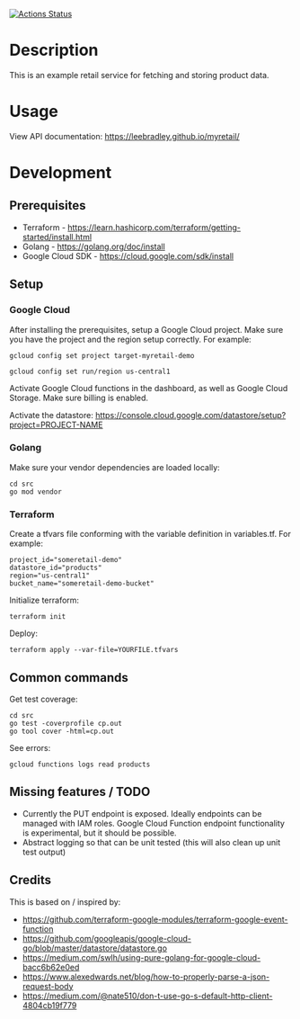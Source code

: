 [![Actions Status](https://github.com/leebradley/myretail/workflows/Go/badge.svg)](https://github.com/leebradley/myretail/actions)

# Description

This is an example retail service for fetching and storing product data.

# Usage

View API documentation:
https://leebradley.github.io/myretail/

# Development

## Prerequisites
* Terraform - https://learn.hashicorp.com/terraform/getting-started/install.html
* Golang - https://golang.org/doc/install
* Google Cloud SDK - https://cloud.google.com/sdk/install

## Setup

### Google Cloud

After installing the prerequisites, setup a Google Cloud project. Make sure you have the project and the region setup correctly. For example:

```
gcloud config set project target-myretail-demo
```

```
gcloud config set run/region us-central1
```

Activate Google Cloud functions in the dashboard, as well as Google Cloud Storage. Make sure billing is enabled.

Activate the datastore:
https://console.cloud.google.com/datastore/setup?project=PROJECT-NAME

### Golang

Make sure your vendor dependencies are loaded locally:

```
cd src
go mod vendor
```

### Terraform

Create a tfvars file conforming with the variable definition in variables.tf. For example:
```
project_id="someretail-demo"
datastore_id="products"
region="us-central1"
bucket_name="someretail-demo-bucket"
```

Initialize terraform:

```
terraform init
```

Deploy:

```
terraform apply --var-file=YOURFILE.tfvars
```

## Common commands

Get test coverage:

```
cd src
go test -coverprofile cp.out
go tool cover -html=cp.out
```

See errors:

```
gcloud functions logs read products
```

## Missing features / TODO

* Currently the PUT endpoint is exposed. Ideally endpoints can be managed with IAM roles. Google Cloud Function endpoint functionality is experimental, but it should be possible.
* Abstract logging so that can be unit tested (this will also clean up unit test output)

## Credits

This is based on / inspired by:
* https://github.com/terraform-google-modules/terraform-google-event-function
* https://github.com/googleapis/google-cloud-go/blob/master/datastore/datastore.go
* https://medium.com/swlh/using-pure-golang-for-google-cloud-bacc6b62e0ed
* https://www.alexedwards.net/blog/how-to-properly-parse-a-json-request-body
* https://medium.com/@nate510/don-t-use-go-s-default-http-client-4804cb19f779